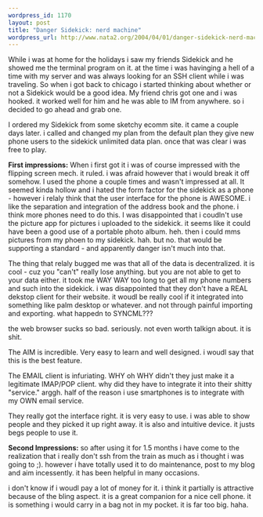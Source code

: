 ```yaml
--- 
wordpress_id: 1170
layout: post
title: "Danger Sidekick: nerd machine"
wordpress_url: http://www.nata2.org/2004/04/01/danger-sidekick-nerd-machine/
---
```

While i was at home for the holidays i saw my friends Sidekick and he showed me the terminal program on it. at the time i was havinging a hell of a time with my server and was always looking for an SSH client while i was traveling. So when i got back to chicago i started thinking about whether or not a Sidekick would be a good idea. My friend chris got one and i was hooked. it worked well for him and he was able to IM from anywhere. so i decided to go ahead and grab one.

I ordered my Sidekick from some sketchy ecomm site. it came a couple days later. i called and changed my plan from the default plan they give new phone users to the sidekick unlimited data plan. once that was clear i was free to play.

<strong>First impressions:</strong>  When i first got it i was of course impressed with the flipping screen mech. it ruled. i was afraid however that i would break it off somehow. I used the phone a couple times and wasn't impressed at all. It seemed kinda hollow and i hated the form factor for the sidekick as a phone - however i relaly think that the user interface for the phone is AWESOME. i like the separation and integration of the address book and the phone. i think more phones need to do this. I was disappointed that i coudln't use the picture app for pictures i uploaded to the sidekick. it seems like it could have been a good use of a portable photo album. heh. then i could mms pictures from my phoen to my sidekick. hah. but no. that would be supporting a standard - and apparently danger isn't much into that.

The thing that relaly bugged me was that all of the data is decentralized. it is cool - cuz you "can't" really lose anything. but you are not able to get to your data either. it took me WAY WAY too long to get all my phone numbers and such into the sidekick. i was disappointed that they don't have a REAL dekstop client for their website. it woudl be really cool if it integrated into something like palm desktop or whatever. and not through painful importing and exporting. what happedn to SYNCML???

the web browser sucks so bad. seriously. not even worth talkign about. it is shit.

The AIM is incredible. Very easy to learn and well designed. i woudl say that this is the best feature.

The EMAIL client is infuriating. WHY oh WHY didn't they just make it a legitimate IMAP/POP client. why did they have to integrate it into their shitty "service." arggh. half of the reason i use smartphones is to integrate with my OWN email service.

They really got the interface right. it is very easy to use. i was able to show people and they picked it up right away. it is also and intuitive device. it justs begs people to use it.

<strong>Second Impressions:</strong> so after using it for 1.5 months i have come to the realization that i really don't ssh from the train as much as i thought i was going to ;). however i have totally used it to do maintenance, post to my blog and aim incessently. it has been helpful in many occasions.

i don't know if i woudl pay a lot of money for it. i think it partially is attractive because of the bling aspect. it is a great companion for a nice cell phone. it is something i would carry in a bag  not in my pocket. it is far too big. haha.

